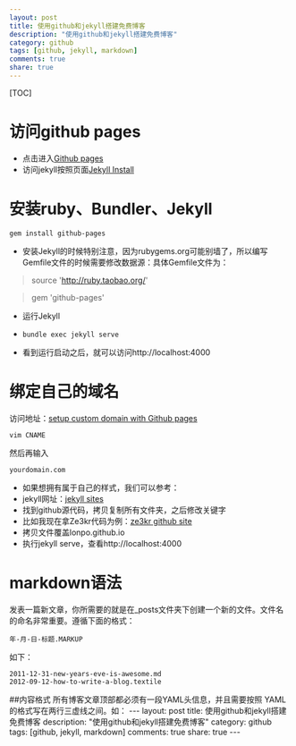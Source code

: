```yaml
---
layout: post
title: 使用github和jekyll搭建免费博客
description: "使用github和jekyll搭建免费博客"
category: github
tags: [github, jekyll, markdown]
comments: true
share: true
---
```


[TOC]
# 访问github pages
* 点击进入[Github pages](https://pages.github.com/)
* 访问jekyll按照页面[Jekyll Install](https://help.github.com/articles/using-jekyll-with-pages/)
# 安装ruby、Bundler、Jekyll

`gem install github-pages`

* 安装Jekyll的时候特别注意，因为rubygems.org可能别墙了，所以编写Gemfile文件的时候需要修改数据源：具体Gemfile文件为：

>	source 'http://ruby.taobao.org/'

>	gem 'github-pages'


* 运行Jekyll
* 
	`bundle exec jekyll serve`

* 看到运行启动之后，就可以访问http://localhost:4000
# 绑定自己的域名
访问地址：[setup custom domain with Github pages](https://help.github.com/articles/setting-up-a-custom-domain-with-github-pages/)

`vim CNAME`

然后再输入

`yourdomain.com`


* 如果想拥有属于自己的样式，我们可以参考：
* jekyll网址：[jekyll sites](https://github.com/jekyll/jekyll/wiki/sites)
* 找到github源代码，拷贝复制所有文件夹，之后修改关键字
* 比如我现在拿Ze3kr代码为例：[ze3kr github site](https://github.com/ZE3kr/ZE3kr.github.io/tree/master)
* 拷贝文件覆盖lonpo.github.io
* 执行jekyll serve，查看http://localhost:4000

# markdown语法
发表一篇新文章，你所需要的就是在_posts文件夹下创建一个新的文件。文件名的命名非常重要。遵循下面的格式：

	年-月-日-标题.MARKUP

如下：

	2011-12-31-new-years-eve-is-awesome.md
	2012-09-12-how-to-write-a-blog.textile

##内容格式
所有博客文章顶部都必须有一段YAML头信息，并且需要按照 YAML 的格式写在两行三虚线之间。如：
    ---
    layout: post
    title: 使用github和jekyll搭建免费博客
    description: "使用github和jekyll搭建免费博客"
    category: github
    tags: [github, jekyll, markdown]
    comments: true
    share: true
    ---
